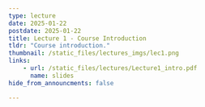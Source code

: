 ```yaml
---
type: lecture
date: 2025-01-22
postdate: 2025-01-22
title: Lecture 1 - Course Introduction
tldr: "Course introduction."
thumbnail: /static_files/lectures_imgs/lec1.png
links:
    - url: /static_files/lectures/Lecture1_intro.pdf
      name: slides
hide_from_announcments: false

---
```


